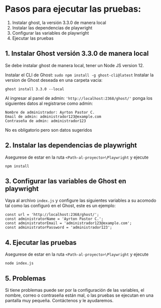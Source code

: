 # Pasos para ejecutar las pruebas:
1. Instalar ghost, la versión 3.3.0 de manera local
2. Instalar las dependencias de playwright
3. Configurar las variables de playwright
4. Ejecutar las pruebas

## 1. Instalar Ghost versión 3.3.0 de manera local
Se debe instalar ghost de manera local, tener un Node JS version 12.

Instalar el CLI de Ghost:
```sudo npm install -g ghost-cli@latest```
Instalar la version de Ghost deseada en una carpeta vacia:

```ghost install 3.3.0 --local```

Al ingresar al panel de admin: ```'http://localhost:2368/ghost/'``` ponga los siguientes datos al registrarse como admin:
```
Nombre de administrador: Ayrton Pastor C.
Email de admin: administrador123@example.com
Contraseña de admin: administrador123
```
No es obligatorio pero son datos sugeridos

## 2. Instalar las dependencias de playwright
Asegurese de estar en la ruta ```<Path-al-proyecto>\Playwright``` y ejecute

```npm install```

## 3. Configurar las variables de Ghost en playwright

Vaya al archivo  ```index.js``` y configure las siguientes variables a su acomodo tal como las configuró en el Ghost, este es un ejemplo:
```
const url = 'http://localhost:2368/ghost/';
const administratorName = 'Ayrton Pastor C.';
const administratorEmail = 'administrador123@example.com';
const administratorPassword = 'administrador123';
```

## 4. Ejecutar las pruebas
Asegurese de estar en la ruta ```<Path-al-proyecto>\Playwright``` y ejecute

```node index.js```

## 5. Problemas
Si tiene problemas puede ser por la configuración de las variables, el nombre, correo o contraseña están mal, o las pruebas se ejecutan en una pantalla muy pequeña. Contáctenos y le ayudaremos.
